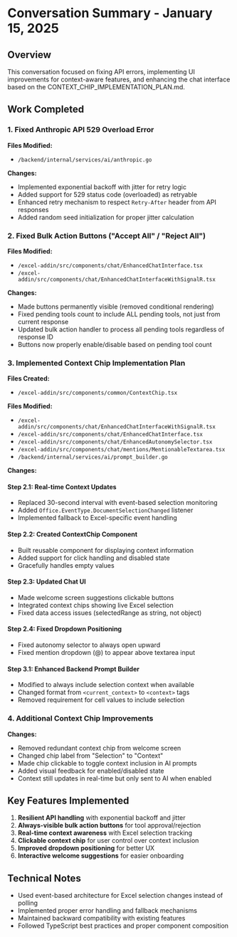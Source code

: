 # Conversation Summary - January 15, 2025

## Overview
This conversation focused on fixing API errors, implementing UI improvements for context-aware features, and enhancing the chat interface based on the CONTEXT_CHIP_IMPLEMENTATION_PLAN.md.

## Work Completed

### 1. Fixed Anthropic API 529 Overload Error
**Files Modified:**
- `/backend/internal/services/ai/anthropic.go`

**Changes:**
- Implemented exponential backoff with jitter for retry logic
- Added support for 529 status code (overloaded) as retryable
- Enhanced retry mechanism to respect `Retry-After` header from API responses
- Added random seed initialization for proper jitter calculation

### 2. Fixed Bulk Action Buttons ("Accept All" / "Reject All")
**Files Modified:**
- `/excel-addin/src/components/chat/EnhancedChatInterface.tsx`
- `/excel-addin/src/components/chat/EnhancedChatInterfaceWithSignalR.tsx`

**Changes:**
- Made buttons permanently visible (removed conditional rendering)
- Fixed pending tools count to include ALL pending tools, not just from current response
- Updated bulk action handler to process all pending tools regardless of response ID
- Buttons now properly enable/disable based on pending tool count

### 3. Implemented Context Chip Implementation Plan
**Files Created:**
- `/excel-addin/src/components/common/ContextChip.tsx`

**Files Modified:**
- `/excel-addin/src/components/chat/EnhancedChatInterfaceWithSignalR.tsx`
- `/excel-addin/src/components/chat/EnhancedChatInterface.tsx`
- `/excel-addin/src/components/chat/EnhancedAutonomySelector.tsx`
- `/excel-addin/src/components/chat/mentions/MentionableTextarea.tsx`
- `/backend/internal/services/ai/prompt_builder.go`

**Changes:**

#### Step 2.1: Real-time Context Updates
- Replaced 30-second interval with event-based selection monitoring
- Added `Office.EventType.DocumentSelectionChanged` listener
- Implemented fallback to Excel-specific event handling

#### Step 2.2: Created ContextChip Component
- Built reusable component for displaying context information
- Added support for click handling and disabled state
- Gracefully handles empty values

#### Step 2.3: Updated Chat UI
- Made welcome screen suggestions clickable buttons
- Integrated context chips showing live Excel selection
- Fixed data access issues (selectedRange as string, not object)

#### Step 2.4: Fixed Dropdown Positioning
- Fixed autonomy selector to always open upward
- Fixed mention dropdown (@) to appear above textarea input

#### Step 3.1: Enhanced Backend Prompt Builder
- Modified to always include selection context when available
- Changed format from `<current_context>` to `<context>` tags
- Removed requirement for cell values to include selection

### 4. Additional Context Chip Improvements
**Changes:**
- Removed redundant context chip from welcome screen
- Changed chip label from "Selection" to "Context"
- Made chip clickable to toggle context inclusion in AI prompts
- Added visual feedback for enabled/disabled state
- Context still updates in real-time but only sent to AI when enabled

## Key Features Implemented
1. **Resilient API handling** with exponential backoff and jitter
2. **Always-visible bulk action buttons** for tool approval/rejection
3. **Real-time context awareness** with Excel selection tracking
4. **Clickable context chip** for user control over context inclusion
5. **Improved dropdown positioning** for better UX
6. **Interactive welcome suggestions** for easier onboarding

## Technical Notes
- Used event-based architecture for Excel selection changes instead of polling
- Implemented proper error handling and fallback mechanisms
- Maintained backward compatibility with existing features
- Followed TypeScript best practices and proper component composition